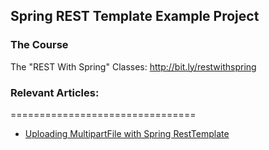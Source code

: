 ## Spring REST Template Example Project

### The Course
The "REST With Spring" Classes: http://bit.ly/restwithspring

### Relevant Articles: 
================================

- [Uploading MultipartFile with Spring RestTemplate](http://www.baeldung.com/spring-rest-template-multipart-upload)
